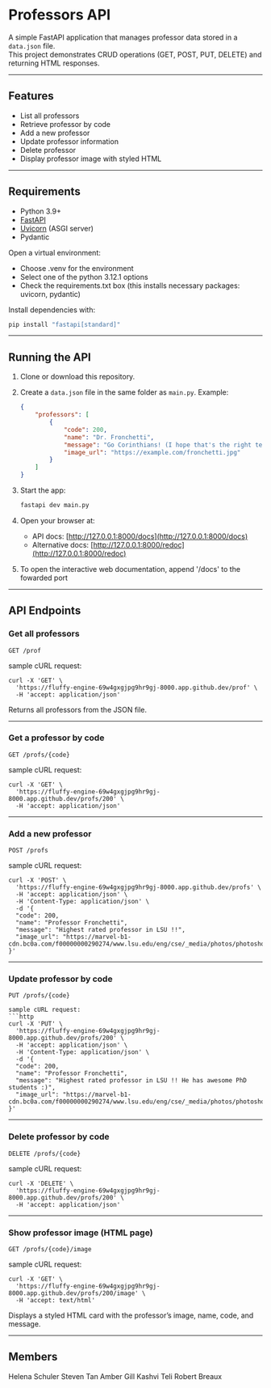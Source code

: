 # Professors API

A simple FastAPI application that manages professor data stored in a `data.json` file.  
This project demonstrates CRUD operations (GET, POST, PUT, DELETE) and returning HTML responses.

---

## Features
- List all professors
- Retrieve professor by code
- Add a new professor
- Update professor information
- Delete professor
- Display professor image with styled HTML

---

## Requirements
- Python 3.9+
- [FastAPI](https://fastapi.tiangolo.com/)
- [Uvicorn](https://www.uvicorn.org/) (ASGI server)
- Pydantic

Open a virtual environment:
- Choose .venv for the environment
- Select one of the python 3.12.1 options
- Check the requirements.txt box (this installs necessary packages: uvicorn, pydantic)

Install dependencies with:
```bash
pip install "fastapi[standard]"
```

---

## Running the API
1. Clone or download this repository.
2. Create a `data.json` file in the same folder as `main.py`. Example:

   ```json
   {
       "professors": [
           {
               "code": 200,
               "name": "Dr. Fronchetti",
               "message": "Go Corinthians! (I hope that's the right team)",
               "image_url": "https://example.com/fronchetti.jpg"
           }
       ]
   }
   ```
3. Start the app:
   ```bash
   fastapi dev main.py
   ```
4. Open your browser at:
   - API docs: [http://127.0.0.1:8000/docs](http://127.0.0.1:8000/docs)
   - Alternative docs: [http://127.0.0.1:8000/redoc](http://127.0.0.1:8000/redoc)

5. To open the interactive web documentation, append '/docs' to the fowarded port

---

## API Endpoints

### Get all professors
```http
GET /prof
```
sample cURL request:
```http
curl -X 'GET' \
  'https://fluffy-engine-69w4gxgjpg9hr9gj-8000.app.github.dev/prof' \
  -H 'accept: application/json'
```
Returns all professors from the JSON file.

---

### Get a professor by code
```http
GET /profs/{code}
```
sample cURL request:
```http
curl -X 'GET' \
  'https://fluffy-engine-69w4gxgjpg9hr9gj-8000.app.github.dev/profs/200' \
  -H 'accept: application/json'
```

---

### Add a new professor
```http
POST /profs
```
sample cURL request:
```http
curl -X 'POST' \
  'https://fluffy-engine-69w4gxgjpg9hr9gj-8000.app.github.dev/profs' \
  -H 'accept: application/json' \
  -H 'Content-Type: application/json' \
  -d '{
  "code": 200,
  "name": "Professor Fronchetti",
  "message": "Highest rated professor in LSU !!",
  "image_url": "https://marvel-b1-cdn.bc0a.com/f00000000290274/www.lsu.edu/eng/cse/_media/photos/photoshoot2025/fronchetti.dias.luiz.felipe.web.jpg"
}'
```

---

### Update professor by code
```http
PUT /profs/{code}
```
```
sample cURL request:
```http
curl -X 'PUT' \
  'https://fluffy-engine-69w4gxgjpg9hr9gj-8000.app.github.dev/profs/200' \
  -H 'accept: application/json' \
  -H 'Content-Type: application/json' \
  -d '{
  "code": 200,
  "name": "Professor Fronchetti",
  "message": "Highest rated professor in LSU !! He has awesome PhD students :)",
  "image_url": "https://marvel-b1-cdn.bc0a.com/f00000000290274/www.lsu.edu/eng/cse/_media/photos/photoshoot2025/fronchetti.dias.luiz.felipe.web.jpg"
}'
```

---

### Delete professor by code
```http
DELETE /profs/{code}
```
sample cURL request:
```http
curl -X 'DELETE' \
  'https://fluffy-engine-69w4gxgjpg9hr9gj-8000.app.github.dev/profs/200' \
  -H 'accept: application/json'
```

---

### Show professor image (HTML page)
```http
GET /profs/{code}/image
```
sample cURL request:
```http
curl -X 'GET' \
  'https://fluffy-engine-69w4gxgjpg9hr9gj-8000.app.github.dev/profs/200/image' \
  -H 'accept: text/html'
```
Displays a styled HTML card with the professor’s image, name, code, and message.

---

## Members
Helena Schuler 
Steven Tan
Amber Gill
Kashvi Teli
Robert Breaux

